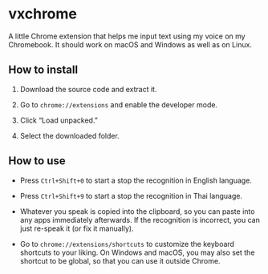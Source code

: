 # vxchrome

A little Chrome extension that helps me input text using my voice on my Chromebook.
It should work on macOS and Windows as well as on Linux.

## How to install

1. Download the source code and extract it.

2. Go to `chrome://extensions` and enable the developer mode.

3. Click “Load unpacked.”

4. Select the downloaded folder.

## How to use

- Press `Ctrl+Shift+0` to start a stop the recognition in English language.

- Press `Ctrl+Shift+9` to start a stop the recognition in Thai language.

- Whatever you speak is copied into the clipboard, so you can paste into any apps immediately afterwards.
  If the recognition is incorrect, you can just re-speak it (or fix it manually).

- Go to `chrome://extensions/shortcuts` to customize the keyboard shortcuts to your liking.
  On Windows and macOS, you may also set the shortcut to be global, so that you can use it outside Chrome.
